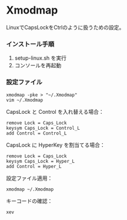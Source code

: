 
# Xmodmap

LinuxでCapsLockをCtrlのように扱うための設定。

### インストール手順

1. setup-linux.sh を実行
2. コンソールを再起動


### 設定ファイル

```
xmodmap -pke > "~/.Xmodmap"
vim ~/.Xmodmap
```

CapsLock と Control を入れ替える場合：

```
remove Lock = Caps_Lock
keysym Caps_Lock = Control_L
add Control = Control_L
```

CapsLock に HyperKey を割当てる場合：

```
remove Lock = Caps_Lock
keysym Caps_Lock = Hyper_L
add Control = Hyper_L
```

設定ファイル適用：

```
xmodmap ~/.Xmodmap
```

キーコードの確認：

```
xev
```
